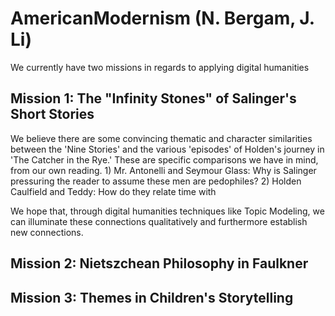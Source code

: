 # AmericanModernism (N. Bergam, J. Li)
We currently have two missions in regards to applying digital humanities 

## Mission 1: The "Infinity Stones" of Salinger's Short Stories

We believe there are some convincing thematic and character similarities between the 'Nine Stories' and the various 'episodes' of Holden's journey in 'The Catcher in the Rye.' These are specific comparisons we have in mind, from our own reading. 
     1) Mr. Antonelli and Seymour Glass: Why is Salinger pressuring the reader to assume these men are pedophiles?
     2) Holden Caulfield and Teddy: How do they relate time with
     
We hope that, through digital humanities techniques like Topic Modeling, we can illuminate these connections qualitatively and furthermore establish new connections.
     

## Mission 2: Nietszchean Philosophy in Faulkner

## Mission 3: Themes in Children's Storytelling
